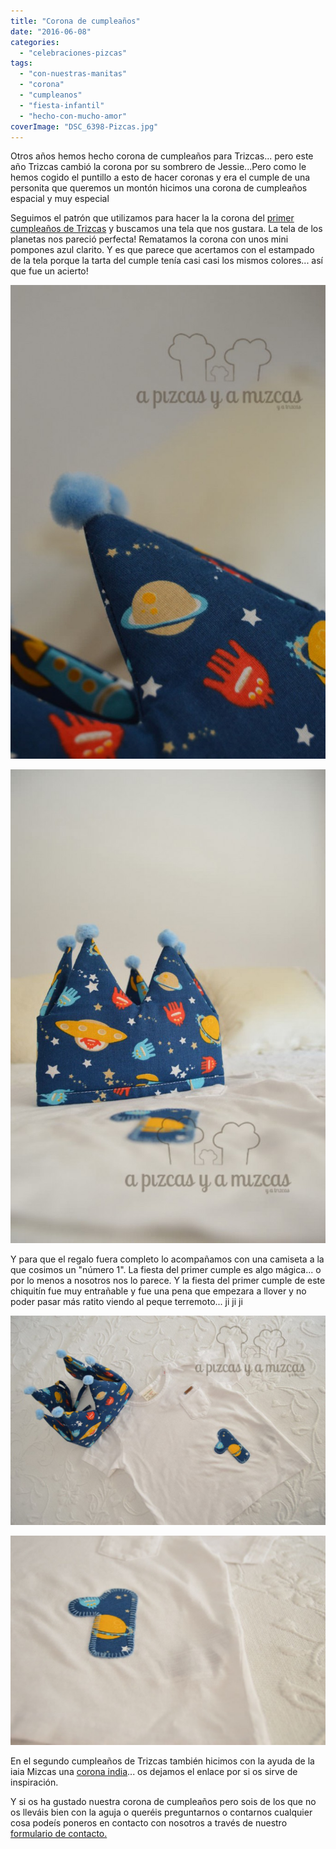 ```yaml
---
title: "Corona de cumpleaños"
date: "2016-06-08"
categories:
  - "celebraciones-pizcas"
tags:
  - "con-nuestras-manitas"
  - "corona"
  - "cumpleanos"
  - "fiesta-infantil"
  - "hecho-con-mucho-amor"
coverImage: "DSC_6398-Pizcas.jpg"
---
```


Otros años hemos hecho corona de cumpleaños para Trizcas... pero este año Trizcas cambió la corona por su sombrero de Jessie...Pero como le hemos cogido el puntillo a esto de hacer coronas y era el cumple de una personita que queremos un montón hicimos una corona de cumpleaños espacial y muy especial

Seguimos el patrón que utilizamos para hacer la la corona del [primer cumpleaños de Trizcas](/fiesta-de-primer-cumpleanos/) y buscamos una tela que nos gustara. La tela de los planetas nos pareció perfecta! Rematamos la corona con unos mini pompones azul clarito. Y es que parece que acertamos con el estampado de la tela porque la tarta del cumple tenía casi casi los mismos colores... así que fue un acierto!

![corona cumpleaños (Pizcas)](images/DSC_6401-Pizcas-681x1024.jpg)

![corona cumpleaños (Pizcas)](images/DSC_6399-Pizcas-681x1024.jpg)

Y para que el regalo fuera completo lo acompañamos con una camiseta a la que cosimos un "número 1". La fiesta del primer cumple es algo mágica... o por lo menos a nosotros nos lo parece. Y la fiesta del primer cumple de este chiquitín fue muy entrañable y fue una pena que empezara a llover y no poder pasar más ratito viendo al peque terremoto... ji ji ji

![corona de cumpleaños (Pizcas)](images/DSC_6395-Pizcas-1024x681.jpg)

![Camiseta con el número 1](images/DSC_6393-Pizcas-1024x681.jpg)

En el segundo cumpleaños de Trizcas también hicimos con la ayuda de la iaia Mizcas una [corona india](/corona-india/)... os dejamos el enlace por si os sirve de inspiración.

Y si os ha gustado nuestra corona de cumpleaños pero sois de los que no os lleváis bien con la aguja o queréis preguntarnos o contarnos cualquier cosa podeís poneros en contacto con nosotros a través de nuestro [formulario de contacto.](/contacto/)
